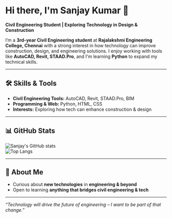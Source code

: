 # Hi there, I'm Sanjay Kumar 👋  

**Civil Engineering Student | Exploring Technology in Design & Construction**  

I’m a **3rd-year Civil Engineering student** at **Rajalakshmi Engineering College, Chennai** with a strong interest in how technology can improve construction, design, and engineering solutions. I enjoy working with tools like **AutoCAD, Revit, STAAD.Pro**, and I'm learning **Python** to expand my technical skills.  

---

## 🛠️ Skills & Tools  
- **Civil Engineering Tools:** AutoCAD, Revit, STAAD.Pro, BIM  
- **Programming & Web:** Python, HTML, CSS  
- **Interests:** Exploring how tech can enhance construction & design  

---

## 📊 GitHub Stats  
![Sanjay's GitHub stats](https://github-readme-stats.vercel.app/api?username=sanjaykumar-kb&show_icons=true&theme=radical)  
![Top Langs](https://github-readme-stats.vercel.app/api/top-langs/?username=sanjaykumar-kb&layout=compact&theme=radical)  

---

## 🌱 About Me  
- Curious about **new technologies** in **engineering & beyond**  
- Open to learning **anything that bridges civil engineering & tech**  

---

*“Technology will drive the future of engineering – I want to be part of that change.”*  
